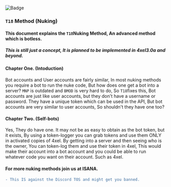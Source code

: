 ![Badge](https://forthebadge.com/images/badges/built-with-science.svg)
### `T18` Method (Nuking)
#### This document explains the `T18`Nuking Method, An advanced method which is botless.

##### This is still just a concept, It is planned to be implemented in 4xel3.0a and beyond.

#### Chapter One. (Intoduction)
Bot accounts and User accounts are fairly similar, In most nuking methods you require a bot to run the nuke code, But how does one get a bot into a server? `MNP` is outdated and `BMOD` is very hard to do, So `T18`fixes this, Bot accounts are just like user accounts, but they don't have a username or password. They have a unique token which can be used in the API, But bot accounts are very similar to user accounts, So shouldn't they have one too?

#### Chapter Two. (Self-bots)
Yes, They do have one. It may not be as easy to obtain as the bot token, but it exists, By using a token-logger you can grab tokens and use them ONLY in activated copies of 4xel. By getting into a server and then seeing who is the owner, You can token-log them and use their token in 4xel, This would make their account into a bot account and you could be able to run whatever code you want on their account. Such as 4xel.

#### For more nuking methods join us at ISANA.

```diff
- This IS against the Discord TOS and might get you banned.
